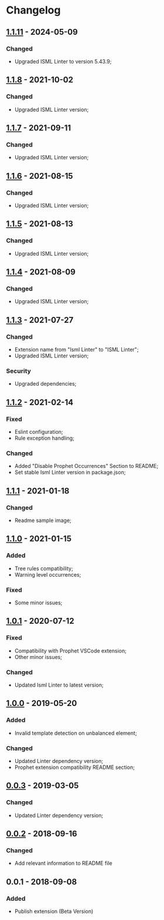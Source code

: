 # Changelog

## [1.1.11] - 2024-05-09

### Changed
 - Upgraded ISML Linter to version 5.43.9;
 
## [1.1.8] - 2021-10-02

### Changed
 - Upgraded ISML Linter version;
 
## [1.1.7] - 2021-09-11

### Changed
 - Upgraded ISML Linter version;
 
## [1.1.6] - 2021-08-15

### Changed
 - Upgraded ISML Linter version;
 
## [1.1.5] - 2021-08-13

### Changed
 - Upgraded ISML Linter version;

## [1.1.4] - 2021-08-09

### Changed
 - Upgraded ISML Linter version;
 
## [1.1.3] - 2021-07-27

### Changed
 - Extension name from "Isml Linter" to "ISML Linter";
 - Upgraded ISML Linter version;

### Security
 - Upgraded dependencies;

## [1.1.2] - 2021-02-14

### Fixed
 - Eslint configuration;
 - Rule exception handling;

### Changed
 - Added "Disable Prophet Occurrences" Section to README;
 - Set stable Isml Linter version in package.json;

## [1.1.1] - 2021-01-18

### Changed
 - Readme sample image;

## [1.1.0] - 2021-01-15

### Added
 - Tree rules compatibility;
 - Warning level occurrences;

### Fixed
 - Some minor issues;
 
## [1.0.1] - 2020-07-12

### Fixed
 - Compatibility with Prophet VSCode extension;
 - Other minor issues;

### Changed
 - Updated Isml Linter to latest version;

## [1.0.0] - 2019-05-20

### Added
 - Invalid template detection on unbalanced element;

### Changed
 - Updated Linter dependency version;
 - Prophet extension compatibility README section;

## [0.0.3] - 2019-03-05

### Changed
 - Updated Linter dependency version;

## [0.0.2] - 2018-09-16

### Changed
- Add relevant information to README file

## 0.0.1 - 2018-09-08

### Added
- Publish extension (Beta Version)

[1.1.11]: https://github.com/FabiowQuixada/vscode-isml-linter/compare/v1.1.8...v1.1.11
[1.1.8]: https://github.com/FabiowQuixada/vscode-isml-linter/compare/v1.1.7...v1.1.8
[1.1.7]: https://github.com/FabiowQuixada/vscode-isml-linter/compare/v1.1.6...v1.1.7
[1.1.6]: https://github.com/FabiowQuixada/vscode-isml-linter/compare/v1.1.5...v1.1.6
[1.1.5]: https://github.com/FabiowQuixada/vscode-isml-linter/compare/v1.1.4...v1.1.5
[1.1.4]: https://github.com/FabiowQuixada/vscode-isml-linter/compare/v1.1.3...v1.1.4
[1.1.3]: https://github.com/FabiowQuixada/vscode-isml-linter/compare/v1.1.2...v1.1.3
[1.1.2]: https://github.com/FabiowQuixada/vscode-isml-linter/compare/v1.1.1...v1.1.2
[1.1.1]: https://github.com/FabiowQuixada/vscode-isml-linter/compare/v1.1.0...v1.1.1
[1.1.0]: https://github.com/FabiowQuixada/vscode-isml-linter/compare/v1.0.1...v1.1.0
[1.0.1]: https://github.com/FabiowQuixada/vscode-isml-linter/compare/v1.0.0...v1.0.1
[1.0.0]: https://github.com/FabiowQuixada/vscode-isml-linter/compare/v0.0.3...v1.0.0
[0.0.3]: https://github.com/FabiowQuixada/vscode-isml-linter/compare/0.0.2...v0.0.3
[0.0.2]: https://github.com/FabiowQuixada/vscode-isml-linter/compare/0.0.1...0.0.2
